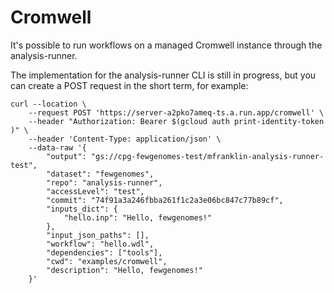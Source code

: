 # Cromwell

It's possible to run workflows on a managed Cromwell instance
through the analysis-runner.

The implementation for the analysis-runner CLI is still in progress,
but you can create a POST request in the short term, for example:

```shell
curl --location \
    --request POST 'https://server-a2pko7ameq-ts.a.run.app/cromwell' \
    --header "Authorization: Bearer $(gcloud auth print-identity-token  )" \
    --header 'Content-Type: application/json' \
    --data-raw '{
        "output": "gs://cpg-fewgenomes-test/mfranklin-analysis-runner-test",
        "dataset": "fewgenomes",
        "repo": "analysis-runner",
        "accessLevel": "test",
        "commit": "74f91a3a246fbba261f1c2a3e06bc847c77b89cf",
        "inputs_dict": {
            "hello.inp": "Hello, fewgenomes!"
        },
        "input_json_paths": [],
        "workflow": "hello.wdl",
        "dependencies": ["tools"],
        "cwd": "examples/cromwell",
        "description": "Hello, fewgenomes!"
    }'
```
